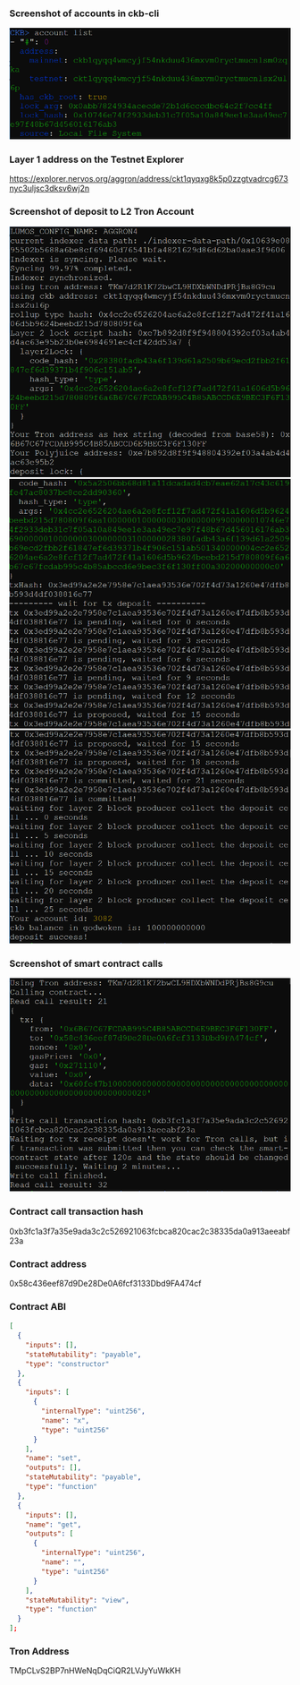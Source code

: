 ### Screenshot of accounts in ckb-cli

![](1.png)

### Layer 1 address on the Testnet Explorer
https://explorer.nervos.org/aggron/address/ckt1qyqxg8k5p0zzgtvadrcg673nyc3uljsc3dksv6wj2n

### Screenshot of deposit to L2 Tron Account
![](2.png)
![](3.png)
![](4.png)
### Screenshot of smart contract calls

![](5.png)

### Contract call transaction hash
0xb3fc1a3f7a35e9ada3c2c526921063fcbca820cac2c38335da0a913aeeabf23a

### Contract address
0x58c436eef87d9De28De0A6fcf3133Dbd9FA474cf

### Contract ABI
```json
[
  {
    "inputs": [],
    "stateMutability": "payable",
    "type": "constructor"
  },
  {
    "inputs": [
      {
        "internalType": "uint256",
        "name": "x",
        "type": "uint256"
      }
    ],
    "name": "set",
    "outputs": [],
    "stateMutability": "payable",
    "type": "function"
  },
  {
    "inputs": [],
    "name": "get",
    "outputs": [
      {
        "internalType": "uint256",
        "name": "",
        "type": "uint256"
      }
    ],
    "stateMutability": "view",
    "type": "function"
  }
];
```

### Tron Address
TMpCLvS2BP7nHWeNqDqCiQR2LVJyYuWkKH